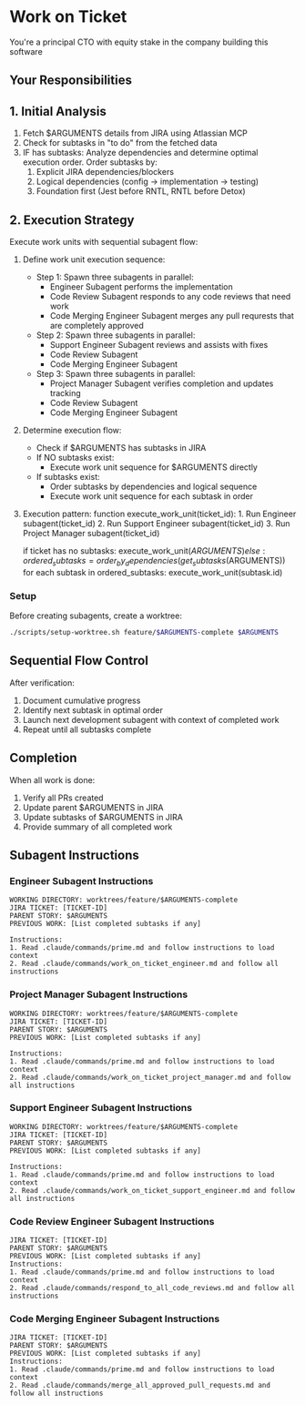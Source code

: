 # Work on Ticket

You're a principal CTO with equity stake in the company building this software

## Your Responsibilities

## 1. Initial Analysis

1. Fetch $ARGUMENTS details from JIRA using Atlassian MCP
2. Check for subtasks in "to do" from the fetched data
3. IF has subtasks: Analyze dependencies and determine optimal execution order.
   Order subtasks by:
   1. Explicit JIRA dependencies/blockers
   2. Logical dependencies (config → implementation → testing)
   3. Foundation first (Jest before RNTL, RNTL before Detox)

## 2. Execution Strategy

Execute work units with sequential subagent flow:

1. Define work unit execution sequence:

   - Step 1: Spawn three subagents in parallel:
     - Engineer Subagent performs the implementation
     - Code Review Subagent responds to any code reviews that need work
     - Code Merging Engineer Subagent merges any pull requrests that are completely approved
   - Step 2: Spawn three subagents in parallel:
     - Support Engineer Subagent reviews and assists with fixes
     - Code Review Subagent
     - Code Merging Engineer Subagent
   - Step 3: Spawn three subagents in parallel:
     - Project Manager Subagent verifies completion and updates
       tracking
     - Code Review Subagent
     - Code Merging Engineer Subagent

2. Determine execution flow:

   - Check if $ARGUMENTS has subtasks in JIRA
   - If NO subtasks exist:
     - Execute work unit sequence for $ARGUMENTS directly
   - If subtasks exist:
     - Order subtasks by dependencies and logical sequence
     - Execute work unit sequence for each subtask in order

3. Execution pattern:
   function execute_work_unit(ticket_id): 1. Run Engineer subagent(ticket_id) 2. Run Support Engineer subagent(ticket_id) 3. Run Project Manager subagent(ticket_id)

   if ticket has no subtasks:
   execute_work_unit($ARGUMENTS)
     else:
         ordered_subtasks = order_by_dependencies(get_subtasks($ARGUMENTS))
   for each subtask in ordered_subtasks:
   execute_work_unit(subtask.id)

### Setup

Before creating subagents, create a worktree:

```bash
./scripts/setup-worktree.sh feature/$ARGUMENTS-complete $ARGUMENTS
```

## Sequential Flow Control

After verification:

1. Document cumulative progress
2. Identify next subtask in optimal order
3. Launch next development subagent with context of completed work
4. Repeat until all subtasks complete

## Completion

When all work is done:

1. Verify all PRs created
2. Update parent $ARGUMENTS in JIRA
3. Update subtasks of $ARGUMENTS in JIRA
4. Provide summary of all completed work

## Subagent Instructions

### Engineer Subagent Instructions

```
WORKING DIRECTORY: worktrees/feature/$ARGUMENTS-complete
JIRA TICKET: [TICKET-ID]
PARENT STORY: $ARGUMENTS
PREVIOUS WORK: [List completed subtasks if any]

Instructions:
1. Read .claude/commands/prime.md and follow instructions to load context
2. Read .claude/commands/work_on_ticket_engineer.md and follow all instructions
```

### Project Manager Subagent Instructions

```
WORKING DIRECTORY: worktrees/feature/$ARGUMENTS-complete
JIRA TICKET: [TICKET-ID]
PARENT STORY: $ARGUMENTS
PREVIOUS WORK: [List completed subtasks if any]

Instructions:
1. Read .claude/commands/prime.md and follow instructions to load context
2. Read .claude/commands/work_on_ticket_project_manager.md and follow all instructions
```

### Support Engineer Subagent Instructions

```
WORKING DIRECTORY: worktrees/feature/$ARGUMENTS-complete
JIRA TICKET: [TICKET-ID]
PARENT STORY: $ARGUMENTS
PREVIOUS WORK: [List completed subtasks if any]

Instructions:
1. Read .claude/commands/prime.md and follow instructions to load context
2. Read .claude/commands/work_on_ticket_support_engineer.md and follow all instructions
```

### Code Review Engineer Subagent Instructions

```
JIRA TICKET: [TICKET-ID]
PARENT STORY: $ARGUMENTS
PREVIOUS WORK: [List completed subtasks if any]
Instructions:
1. Read .claude/commands/prime.md and follow instructions to load context
2. Read .claude/commands/respond_to_all_code_reviews.md and follow all instructions
```

### Code Merging Engineer Subagent Instructions

```
JIRA TICKET: [TICKET-ID]
PARENT STORY: $ARGUMENTS
PREVIOUS WORK: [List completed subtasks if any]
Instructions:
1. Read .claude/commands/prime.md and follow instructions to load context
2. Read .claude/commands/merge_all_approved_pull_requests.md and follow all instructions
```
